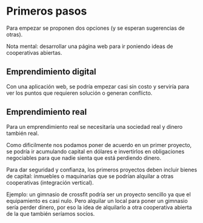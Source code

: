 # Primeros pasos

Para empezar se proponen dos opciones (y se esperan sugerencias de otras).

 Nota mental: desarrollar una página web para ir poniendo ideas de cooperativas abiertas.

## Emprendimiento digital

Con una aplicación web, se podría empezar casi sin costo y serviría para ver los puntos que requieren solución o generan conflicto.

## Emprendimiento real

Para un emprendimiento real se necesitaría una sociedad real y dinero también real.

Como dificilmente nos podamos poner de acuerdo en un primer proyecto, se podría ir acumulando capital en dólares e invertirlos en obligaciones negociables para que nadie sienta que está perdiendo dinero.

Para dar seguridad y confianza, los primeros proyectos deben incluir bienes de capital: inmuebles o maquinarias que se podrían alquilar a otras cooperativas (integración vertical).

Ejemplo: un gimnasio de crossfit podría ser un proyecto sencillo ya que el equipamiento es casi nulo. Pero alquilar un local para poner un gimnasio sería perder dinero, por eso la idea de alquilarlo a otra cooperativa abierta de la que también seríamos socios.

